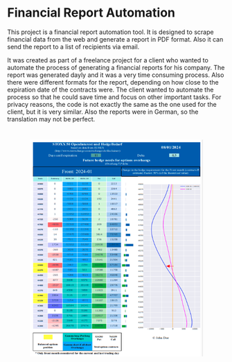 # Financial Report Automation


This project is a financial report automation tool. It is designed to scrape financial data from the web and generate a report in PDF format. Also it can send the report to a list of recipients via email.


It was created as part of a freelance project for a client who wanted to automate the process of generating a financial reports for his company. The report was generated dayly and it was a very time consuming process. Also there were different formats for the report, depending on how close to the expiration date of the contracts were. The client wanted to automate the process so that he could save time and focus on other important tasks. For privacy reasons, the code is not exactly the same as the one used for the client, but it is very similar. Also the reports were in German, so the translation may not be perfect.

<h1 align="center">
    <img src="https://raw.githubusercontent.com/Vinicius667/FinancialReportAutomation/main/src/images/report_example.png" 
    width="400"
    height="500" 
    />
</h1>